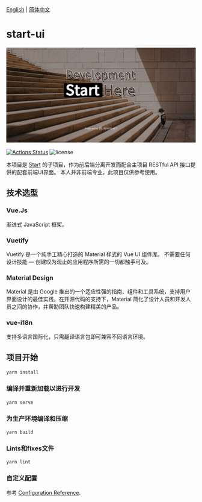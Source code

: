[English](README.md) | [简体中文](README_zh_CN.md)

# start-ui

![start-ui](./docs/assets/img/social.jpg)

[![Actions Status](https://github.com/renfei/start-ui/workflows/build/badge.svg)](https://github.com/renfei/start-ui/actions/workflows/build.yml)
![license](https://img.shields.io/github/license/renfei/start-ui.svg)

本项目是 [Start](https://github.com/renfei/start) 的子项目，作为前后端分离开发而配合主项目 RESTful API 接口提供的配套前端UI界面。
本人并非前端专业，此项目仅供参考使用。

## 技术选型

### Vue.Js

渐进式 JavaScript 框架。

### Vuetify

Vuetify 是一个纯手工精心打造的 Material 样式的 Vue UI 组件库。 不需要任何设计技能 — 创建叹为观止的应用程序所需的一切都触手可及。

### Material Design

Material 是由 Google 推出的一个适应性强的指南、组件和工具系统，支持用户界面设计的最佳实践。在开源代码的支持下，Material 简化了设计人员和开发人员之间的协作，并帮助团队快速构建精美的产品。

### vue-i18n

支持多语言国际化，只需翻译语言包即可兼容不同语言环境。

## 项目开始

```
yarn install
```

### 编译并重新加载以进行开发
```
yarn serve
```

### 为生产环境编译和压缩
```
yarn build
```

### Lints和fixes文件
```
yarn lint
```

### 自定义配置
参考 [Configuration Reference](https://cli.vuejs.org/config/).